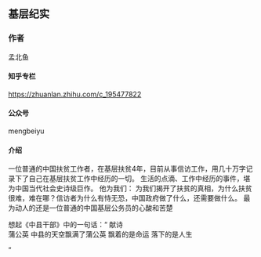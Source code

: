 ## 基层纪实
### 作者
孟北鱼
#### 知乎专栏
https://zhuanlan.zhihu.com/c_195477822  
#### 公众号
mengbeiyu
#### 介绍
一位普通的中国扶贫工作者，在基层扶贫4年，目前从事信访工作，用几十万字记录下了自己在基层扶贫工作中经历的一切。
生活的点滴、工作中经历的事件，堪为中国当代社会史诗级巨作。
他为我们：
为我们揭开了扶贫的真相，为什么扶贫很难，难在哪？信访者为什么有恃无恐，中国政府做了什么，还需要做什么。
最为动人的还是一位普通的中国基层公务员的心酸和苦楚

想起《中县干部》中的一句话：“
献诗  
蒲公英
中县的天空飘满了蒲公英
飘着的是命运
落下的是人生

”

